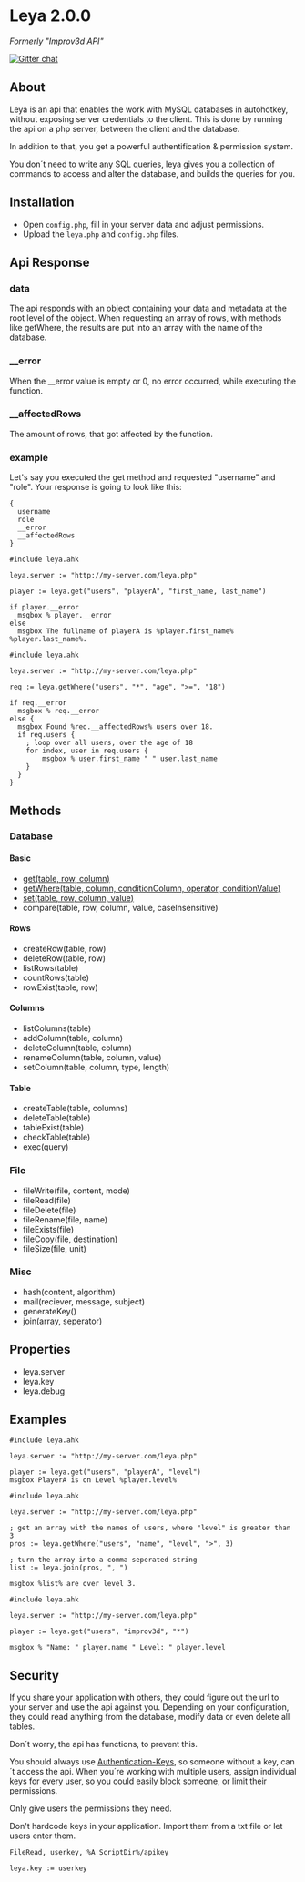 # Leya 2.0.0
_Formerly "Improv3d API"_

[![Gitter chat](https://badges.gitter.im/Improv3d-API.png)](https://gitter.im/Improv3d-API/Lobby)
## About
Leya is an api that enables the work with MySQL databases in autohotkey, without exposing server credentials to the client. This is done by running the api on a php server, between the client and the database.

In addition to that, you get a powerful authentification & permission system.

You don´t need to write any SQL queries, leya gives you a collection of commands to access and alter the database, and builds the queries for you.

## Installation
- Open `config.php`, fill in your server data and adjust permissions.
- Upload the `leya.php` and `config.php` files.

## Api Response
### data
The api responds with an object containing your data and metadata at the root level of the object. When requesting an array of rows, with methods like getWhere, the results are put into an array with the name of the database.

### __error
When the __error value is empty or 0, no error occurred, while executing the function.

### __affectedRows
The amount of rows, that got affected by the function.

### example
Let's say you executed the get method and requested "username" and "role".
Your response is going to look like this:
```
{
  username
  role
  __error
  __affectedRows
}
```
```autohotkey
#include leya.ahk

leya.server := "http://my-server.com/leya.php"

player := leya.get("users", "playerA", "first_name, last_name")

if player.__error
  msgbox % player.__error
else
  msgbox The fullname of playerA is %player.first_name% %player.last_name%.
```

```autohotkey
#include leya.ahk

leya.server := "http://my-server.com/leya.php"

req := leya.getWhere("users", "*", "age", ">=", "18")

if req.__error
  msgbox % req.__error
else {
  msgbox Found %req.__affectedRows% users over 18.
  if req.users {
    ; loop over all users, over the age of 18
    for index, user in req.users {
        msgbox % user.first_name " " user.last_name
    }
  }
}
```


## Methods
### Database
#### Basic
- [get(table, row, column)](https://github.com/kevgk/Leya/wiki/leya.get)
- [getWhere(table, column, conditionColumn, operator, conditionValue)](https://github.com/kevgk/Leya/wiki/leya.getWhere)
- [set(table, row, column, value)](https://github.com/kevgk/Leya/wiki/leya.set)
- compare(table, row, column, value, caseInsensitive)

#### Rows
- createRow(table, row)
- deleteRow(table, row)
- listRows(table)
- countRows(table)
- rowExist(table, row)

#### Columns
- listColumns(table)
- addColumn(table, column)
- deleteColumn(table, column)
- renameColumn(table, column, value)
- setColumn(table, column, type, length)

#### Table
- createTable(table, columns)
- deleteTable(table)
- tableExist(table)
- checkTable(table)
- exec(query)

### File
- fileWrite(file, content, mode)
- fileRead(file)
- fileDelete(file)
- fileRename(file, name)
- fileExists(file)
- fileCopy(file, destination)
- fileSize(file, unit)

### Misc
- hash(content, algorithm)
- mail(reciever, message, subject)
- generateKey()
- join(array, seperator)

## Properties
- leya.server
- leya.key
- leya.debug

## Examples
```autohotkey
#include leya.ahk

leya.server := "http://my-server.com/leya.php"

player := leya.get("users", "playerA", "level")
msgbox PlayerA is on Level %player.level%
```
```autohotkey
#include leya.ahk

leya.server := "http://my-server.com/leya.php"

; get an array with the names of users, where "level" is greater than 3
pros := leya.getWhere("users", "name", "level", ">", 3)

; turn the array into a comma seperated string
list := leya.join(pros, ", ")

msgbox %list% are over level 3.
```

```autohotkey
#include leya.ahk

leya.server := "http://my-server.com/leya.php"

player := leya.get("users", "improv3d", "*")

msgbox % "Name: " player.name " Level: " player.level
```

## Security
If you share your application with others, they could figure out the url to your server and use the api against you. Depending on your configuration, they could read anything from the database, modify data or even delete all tables.

Don´t worry, the api has functions, to prevent this.

You should always use [Authentication-Keys](https://github.com/kevgk/leya/wiki/Authentication-Keys), so someone without a key, can´t access the api. When you´re working with multiple users, assign individual keys for every user, so you could easily block someone, or limit their permissions.

Only give users the permissions they need.

Don't hardcode keys in your application. Import them from a txt file or let users enter them.

```autohotkey
FileRead, userkey, %A_ScriptDir%/apikey

leya.key := userkey
```
